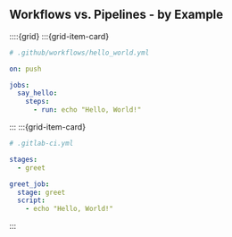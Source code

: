## <i class="fab fa-github"></i> Workflows vs. <i class="fab fa-gitlab"></i> Pipelines - by Example
::::{grid}
:::{grid-item-card} <i class="fab fa-github"></i>
```yaml
# .github/workflows/hello_world.yml

on: push

jobs:
  say_hello:
    steps:
      - run: echo "Hello, World!"
```
:::
:::{grid-item-card} <i class="fab fa-gitlab"></i>
```yaml
# .gitlab-ci.yml

stages:
  - greet

greet_job:
  stage: greet
  script:
    - echo "Hello, World!"
```
:::
